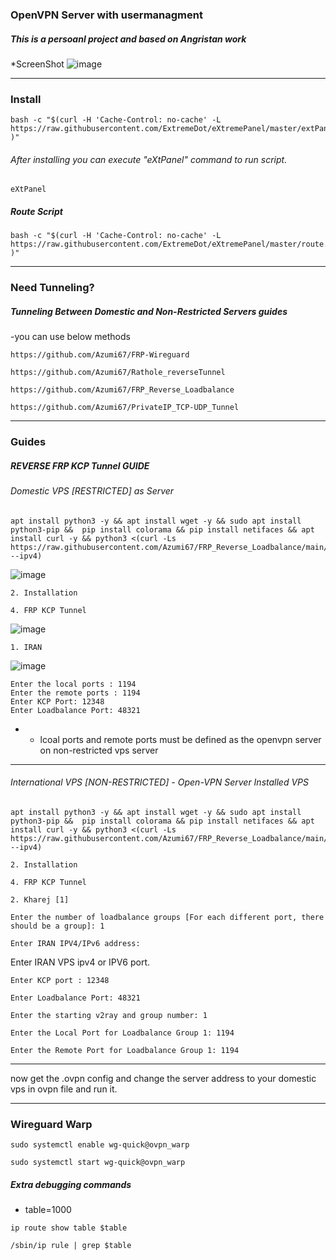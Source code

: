 ### OpenVPN Server with usermanagment

##### This is a persoanl project and based on Angristan work

*ScreenShot
![image](https://github.com/user-attachments/assets/23a86619-fbc5-4325-af13-ee8d1af2c382)


----
### Install

```
bash -c "$(curl -H 'Cache-Control: no-cache' -L https://raw.githubusercontent.com/ExtremeDot/eXtremePanel/master/extPanel.sh )"
```

###### After installing you can execute "eXtPanel" command to run script.
```
eXtPanel
```


##### Route Script

```
bash -c "$(curl -H 'Cache-Control: no-cache' -L https://raw.githubusercontent.com/ExtremeDot/eXtremePanel/master/route.sh )"
```

----

### Need Tunneling?

##### Tunneling Between Domestic and Non-Restricted Servers guides
  -you can use below methods
  
  ```
  https://github.com/Azumi67/FRP-Wireguard
  ```

  ```
  https://github.com/Azumi67/Rathole_reverseTunnel
  ```

  ```
  https://github.com/Azumi67/FRP_Reverse_Loadbalance
  ```

  ```
  https://github.com/Azumi67/PrivateIP_TCP-UDP_Tunnel
  ```
----

### Guides

##### REVERSE FRP KCP Tunnel GUIDE

###### Domestic VPS [RESTRICTED] as Server

```
apt install python3 -y && apt install wget -y && sudo apt install python3-pip &&  pip install colorama && pip install netifaces && apt install curl -y && python3 <(curl -Ls https://raw.githubusercontent.com/Azumi67/FRP_Reverse_Loadbalance/main/loadbalance.py --ipv4)
```
![image](https://github.com/user-attachments/assets/6d2c5561-9a76-487d-9c2e-51bc81b16543)

```
2. Installation
```

```
4. FRP KCP Tunnel
```
![image](https://github.com/user-attachments/assets/0cad53bf-67e7-41aa-8b5a-d79fb34018eb)

```
1. IRAN
```
![image](https://github.com/user-attachments/assets/0f861413-2990-4a70-9855-c16f707a98aa)


```
Enter the local ports : 1194
Enter the remote ports : 1194
Enter KCP Port: 12348
Enter Loadbalance Port: 48321
```
* - lcoal ports and remote ports must be defined as the openvpn server on non-restricted vps server
 
-------

###### International  VPS [NON-RESTRICTED] - Open-VPN Server Installed VPS

```
apt install python3 -y && apt install wget -y && sudo apt install python3-pip &&  pip install colorama && pip install netifaces && apt install curl -y && python3 <(curl -Ls https://raw.githubusercontent.com/Azumi67/FRP_Reverse_Loadbalance/main/loadbalance.py --ipv4)
```

```
2. Installation
```

```
4. FRP KCP Tunnel
```

```
2. Kharej [1]
```

```
Enter the number of loadbalance groups [For each different port, there should be a group]: 1
```

```
Enter IRAN IPV4/IPv6 address:
```
Enter IRAN VPS ipv4 or IPV6 port.

```
Enter KCP port : 12348
```

```
Enter Loadbalance Port: 48321
```

```
Enter the starting v2ray and group number: 1
```

```
Enter the Local Port for Loadbalance Group 1: 1194
```

```
Enter the Remote Port for Loadbalance Group 1: 1194
```

---
now get the .ovpn config and change the server address to your domestic vps in ovpn file and run it.

----------
### Wireguard Warp 

```
sudo systemctl enable wg-quick@ovpn_warp
```

```
sudo systemctl start wg-quick@ovpn_warp
```

##### Extra debugging commands

- table=1000

```
ip route show table $table
```

```
/sbin/ip rule | grep $table
```
